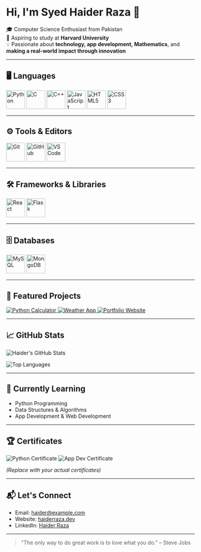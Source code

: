 # Hi, I'm Syed Haider Raza 👋

🎓 Computer Science Enthusiast from Pakistan  
🚀 Aspiring to study at **Harvard University**  
💡 Passionate about **technology, app development, Mathematics**, and **making a real-world impact through innovation**

---

## 🖥️ Languages

<p align="left">
  <img src="https://cdn.jsdelivr.net/gh/devicons/devicon/icons/python/python-original.svg" title="Python" alt="Python" width="50" height="50"/>
  <img src="https://cdn.jsdelivr.net/gh/devicons/devicon/icons/c/c-original.svg" title="C" alt="C" width="50" height="50"/>
  <img src="https://cdn.jsdelivr.net/gh/devicons/devicon/icons/cplusplus/cplusplus-original.svg" title="C++" alt="C++" width="50" height="50"/>
  <img src="https://cdn.jsdelivr.net/gh/devicons/devicon/icons/javascript/javascript-original.svg" title="JavaScript" alt="JavaScript" width="50" height="50"/>
  <img src="https://cdn.jsdelivr.net/gh/devicons/devicon/icons/html5/html5-original.svg" title="HTML5" alt="HTML5" width="50" height="50"/>
  <img src="https://cdn.jsdelivr.net/gh/devicons/devicon/icons/css3/css3-original.svg" title="CSS3" alt="CSS3" width="50" height="50"/>
</p>

---

## ⚙️ Tools & Editors

<p align="left">
  <img src="https://cdn.jsdelivr.net/gh/devicons/devicon/icons/git/git-original.svg" title="Git" alt="Git" width="50" height="50"/>
  <img src="https://cdn.jsdelivr.net/gh/devicons/devicon/icons/github/github-original.svg" title="GitHub" alt="GitHub" width="50" height="50"/>
  <img src="https://cdn.jsdelivr.net/gh/devicons/devicon/icons/vscode/vscode-original.svg" title="VS Code" alt="VS Code" width="50" height="50"/>
</p>

---

## 🛠️ Frameworks & Libraries

<p align="left">
  <img src="https://cdn.jsdelivr.net/gh/devicons/devicon/icons/react/react-original.svg" title="React" alt="React" width="50" height="50"/>
  <img src="https://cdn.jsdelivr.net/gh/devicons/devicon/icons/flask/flask-original.svg" title="Flask" alt="Flask" width="50" height="50"/>
</p>

---

## 🗄️ Databases

<p align="left">
  <img src="https://cdn.jsdelivr.net/gh/devicons/devicon/icons/mysql/mysql-original.svg" title="MySQL" alt="MySQL" width="50" height="50"/>
  <img src="https://cdn.jsdelivr.net/gh/devicons/devicon/icons/mongodb/mongodb-original.svg" title="MongoDB" alt="MongoDB" width="50" height="50"/>
</p>

---

## 📌 Featured Projects

<p align="left">
  <a href="https://github.com/SyedHaiderRaza110/Python-Calculator">
    <img src="https://img.shields.io/badge/Python-Calculator-3776AB?style=for-the-badge&logo=python&logoColor=white" alt="Python Calculator"/>
  </a>
  <a href="https://github.com/SyedHaiderRaza110/Weather-App">
    <img src="https://img.shields.io/badge/Weather-App-61DAFB?style=for-the-badge&logo=react&logoColor=white" alt="Weather App"/>
  </a>
  <a href="https://github.com/SyedHaiderRaza110/Personal-Website">
    <img src="https://img.shields.io/badge/Portfolio-Website-F7DF1E?style=for-the-badge&logo=javascript&logoColor=black" alt="Portfolio Website"/>
  </a>
</p>

---

## 📈 GitHub Stats

![Haider's GitHub Stats](https://github-readme-stats.vercel.app/api?username=SyedHaiderRaza110&show_icons=true&hide_title=true&count_private=true&hide=prs&theme=radical)

![Top Languages](https://github-readme-stats.vercel.app/api/top-langs/?username=SyedHaiderRaza110&langs_count=10&layout=compact&theme=radical)

<!-- Optional -->
<!--
![GitHub Streak](https://streak-stats.demolab.com?user=SyedHaiderRaza110&theme=radical)
![Trophy Achievements](https://github-profile-trophy.vercel.app/?username=SyedHaiderRaza110&theme=radical)
-->

---

## 🌱 Currently Learning

- Python Programming  
- Data Structures & Algorithms  
- App Development & Web Development  

---

## 🏆 Certificates

<p>
  <img src="https://img.shields.io/badge/Python-Certificate-3670A0?style=for-the-badge&logo=python&logoColor=white" alt="Python Certificate"/>
  <img src="https://img.shields.io/badge/App-Development-Certificate-F7DF1E?style=for-the-badge&logo=appveyor&logoColor=white" alt="App Dev Certificate"/>
</p>

*(Replace with your actual certificates)*

---

## 📬 Let's Connect

- Email: haider@example.com  
- Website: [haiderraza.dev](https://haiderraza.dev)  
- LinkedIn: [Haider Raza](https://linkedin.com/in/haiderraza)

---

> "The only way to do great work is to love what you do." – Steve Jobs
